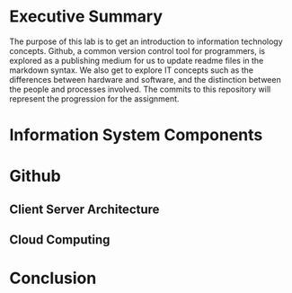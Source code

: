 # Executive Summary
The purpose of this lab is to get an introduction to information technology concepts. Github, a common version control tool for programmers, is explored as a publishing medium for us to update readme files in the markdown syntax. We also get to explore IT concepts such as the differences between hardware and software, and the distinction between the people and processes involved. The commits to this repository will represent the progression for the assignment. 

# Information System Components

# Github
## Client Server Architecture
## Cloud Computing

# Conclusion
